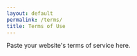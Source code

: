 ```yaml
---
layout: default
permalink: /terms/
title: Terms of Use
---
```


Paste your website's terms of service here.
